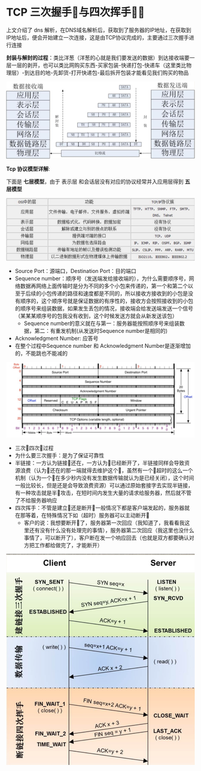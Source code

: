 # TCP 三次握手🤝与四次挥手🙋‍♂️

上文介绍了 dns 解析，在DNS域名解析后，获取到了服务器的IP地址，在获取到IP地址后，便会开始建立一次连接，这是由TCP协议完成的，主要通过三次握手进行连接

 **封装与解封的过程**：类比洋葱（洋葱的心就是我们要发送的数据）到达接收端要一层一层的剥开，也可以类比网购买东西-买家包装-快递打包-快递车（这里类比物理层）-到达目的地-先卸货-打开快递包-最后拆开包装才能看见我们购买的物品

![tcp-ip1](./assert/tcp-ip1.png)

**Tcp 协议模型详解**:

下面是 **七层模型**，由于 表示层 和会话层没有对应的协议经常并入应用层得到 **五层模型**

![tcp-ip2](./assert/tcp-ip2.png)

* Source Port：源端口，Destination Port：目的端口
* Sequence number：顺序号（发送端发给接收端的），为什么需要顺序号，网络数据再网络上面传输时是分为不同的多个小包来传递的，第一个和第二个以至于后续的小包传递的路径和速度都是不同的，所以接收方接收到的小包是没有顺序的，这个顺序号就是保证数据的有序性的，接收方会按照接收到的小包的顺序号来组装数据，如果发生丢包的情况，接收端会给发送端发送一个信号（某某某顺序号的包我没有收到，这个时候发送方就会从新发送该包）
  * Sequence number的意义就在与第一：服务器能按照顺序号来组装数据，第二：有重发机制(从发送时Sequence number是相同的)
* Acknowledgment Number: 应答号
* 在整个过程中Sequence number 和 Acknowledgment Number是逐渐增加的，不能跳也不能减的

![tcp-ip3](./assert/tcp-ip3.png)

* 三次🤝四次🙋过程
* 为什么要三次握手：是为了保证可靠性
* 半链接：一方认为链接🔗还在，一方认为🔗已经断开了，半链接同样会导致资源浪费（认为🔗还在的那一端就得去维护这个🔗，虽然有一个🔗超时的这么一个机制（认为一个🔗在多少秒内没有发生数据传输就认为是已经关闭），这个时间一般比较长，但是还是会导致浪费资源）可以通过原始套接字去实现半链接，有一种攻击就是半🔗攻击，在短时间内发生大量的请求给服务器，然后就不管了不给服务器响应
* 四次挥手：不管是建立🔗还是断开🔗一般情况下都是客户端发起的，服务器就在那等着，在特殊情况下如（超时）服务器可以主动断开🔗
  * 客户的说：我想要断开🔗了，服务器第一次回应（我知道了，我看看我这里还有没有什么没有处理完的事情），服务器第二次回应（我这里也没什么事情了，可以断开了），客户断在发一个响应回去（也就是双方都要确认对方把工作都给做完了，才能断开）


![tcp-ip4](./assert/tcp-ip4.png)
